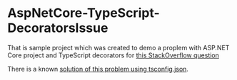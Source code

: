 # AspNetCore-TypeScript-DecoratorsIssue

That is sample project which was created to demo a proplem with ASP.NET Core project and TypeScript decorators for [this StackOverflow question](http://stackoverflow.com/questions/35460232/using-of-typescript-decorators-caused-errors/)


There is a known [solution of this problem using tsconfig.json](http://stackoverflow.com/a/35462251/548389).